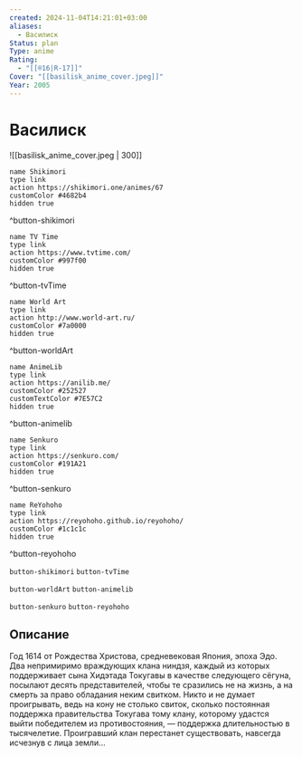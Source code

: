```yaml
---
created: 2024-11-04T14:21:01+03:00
aliases:
  - Василиск
Status: plan
Type: anime
Rating:
  - "[[®️16|R-17]]"
Cover: "[[basilisk_anime_cover.jpeg]]"
Year: 2005
---
```


# Василиск

![[basilisk_anime_cover.jpeg | 300]]

```button
name Shikimori
type link
action https://shikimori.one/animes/67
customColor #4682b4
hidden true
```
^button-shikimori

```button
name TV Time
type link
action https://www.tvtime.com/
customColor #997f00
hidden true
```
^button-tvTime

```button
name World Art
type link
action http://www.world-art.ru/
customColor #7a0000
hidden true
```
^button-worldArt

```button
name AnimeLib
type link
action https://anilib.me/
customColor #252527
customTextColor #7E57C2
hidden true
```
^button-animelib

```button
name Senkuro
type link
action https://senkuro.com/
customColor #191A21
hidden true
```
^button-senkuro

```button
name ReYohoho
type link
action https://reyohoho.github.io/reyohoho/
customColor #1c1c1c
hidden true
```
^button-reyohoho

`button-shikimori` `button-tvTime`

`button-worldArt` `button-animelib`

`button-senkuro` `button-reyohoho`

## Описание

Год 1614 от Рождества Христова, средневековая Япония, эпоха Эдо. Два непримиримо враждующих клана ниндзя, каждый из которых поддерживает сына Хидэтада Токугавы в качестве следующего сёгуна, посылают десять представителей, чтобы те сразились не на жизнь, а на смерть за право обладания неким свитком. Никто и не думает проигрывать, ведь на кону не столько свиток, сколько постоянная поддержка правительства Токугава тому клану, которому удастся выйти победителем из противостояния, — поддержка длительностью в тысячелетие. Проигравший клан перестанет существовать, навсегда исчезнув с лица земли...

